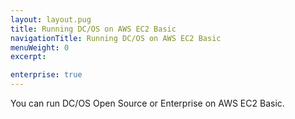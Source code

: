 ```yaml
---
layout: layout.pug
title: Running DC/OS on AWS EC2 Basic
navigationTitle: Running DC/OS on AWS EC2 Basic
menuWeight: 0
excerpt:

enterprise: true
---
```


You can run DC/OS Open Source or Enterprise on AWS EC2 Basic.